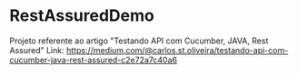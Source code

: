 # RestAssuredDemo

Projeto referente ao artigo "Testando API com Cucumber, JAVA, Rest Assured" 
Link: https://medium.com/@carlos.st.oliveira/testando-api-com-cucumber-java-rest-assured-c2e72a7c40a6
